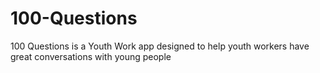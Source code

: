 # 100-Questions

100 Questions is a Youth Work app designed to help youth workers have great conversations with young people
